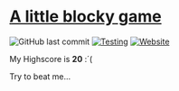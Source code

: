 # [A little blocky game](https://tim0-12432.github.io/block-game/)

![GitHub last commit](https://img.shields.io/github/last-commit/tim0-12432/block-game?logo=github&color=brightgreen)
[![Testing](https://github.com/tim0-12432/block-game/actions/workflows/linting.yml/badge.svg?branch=master)](https://github.com/tim0-12432/block-game/actions/workflows/linting.yml)
[![Website](https://img.shields.io/website?down_color=red&down_message=offline&label=webpage&up_color=brightgreen&up_message=online&url=https%3A%2F%2Ftim0-12432.github.io%2Fblock-game)](https://tim0-12432.github.io/block-game)


My Highscore is **20** :´(

    
Try to beat me...
